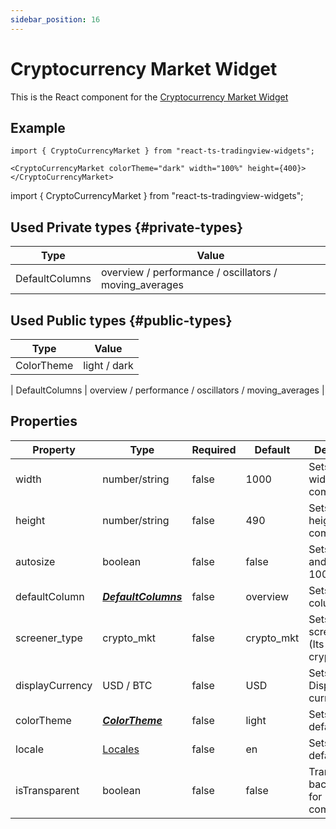 ```yaml
---
sidebar_position: 16
---
```


# Cryptocurrency Market Widget

This is the React component for the [Cryptocurrency Market Widget](https://www.tradingview.com/widget/crypto-mkt-screener/)

## Example

```
import { CryptoCurrencyMarket } from "react-ts-tradingview-widgets";

<CryptoCurrencyMarket colorTheme="dark" width="100%" height={400}></CryptoCurrencyMarket>
```

import { CryptoCurrencyMarket } from "react-ts-tradingview-widgets";

<CryptoCurrencyMarket colorTheme="dark" width="100%" height={400}></CryptoCurrencyMarket>

## Used Private types {#private-types}

| Type           | Value                                                  |
| -------------- | ------------------------------------------------------ |
| DefaultColumns | overview / performance / oscillators / moving_averages |

## Used Public types {#public-types}

| Type       | Value        |
| ---------- | ------------ |
| ColorTheme | light / dark |

| DefaultColumns | overview / performance / oscillators / moving_averages |

## Properties

| Property        | Type                                   | Required | Default    | Description                                |
| --------------- | -------------------------------------- | -------- | ---------- | ------------------------------------------ |
| width           | number/string                          | false    | 1000       | Sets a static width on the component       |
| height          | number/string                          | false    | 490        | Sets a static height on the component      |
| autosize        | boolean                                | false    | false      | Sets the width and height to 100%          |
| defaultColumn   | [_**DefaultColumns**_](#private-types) | false    | overview   | Sets default columns                       |
| screener_type   | crypto_mkt                             | false    | crypto_mkt | Sets screener_type (Its always crypto_mkt) |
| displayCurrency | USD / BTC                              | false    | USD        | Sets default Display currency              |
| colorTheme      | [_**ColorTheme**_](#public-types)      | false    | light      | Sets the default theme                     |
| locale          | [Locales](../types/Locales.md)         | false    | en         | Sets the default locale                    |
| isTransparent   | boolean                                | false    | false      | Transparent background for component       |
